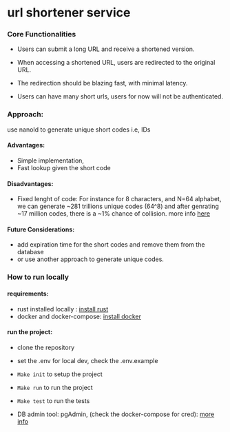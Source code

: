 # url shortener service

### Core Functionalities
- Users can submit a long URL and receive a shortened version.

- When accessing a shortened URL, users are redirected to the original URL.

- The redirection should be blazing fast, with minimal latency.

- Users can have many short urls, users for now will not be authenticated.

### Approach: 
use nanoId to generate unique short codes i.e, IDs 

#### Advantages:
- Simple implementation, 
- Fast lookup given the short code

#### Disadvantages:

- Fixed lenght of code: For instance for 8 characters, and N=64 alphabet, we can generate ~281 trillions unique codes (64^8) and after genrating ~17 million codes, there is a ~1% chance of collision. more info [here](https://zelark.github.io/nano-id-cc/)


#### Future Considerations:
- add expiration time for the short codes and remove them from the database
- or use another approach to generate unique codes.


### How to run locally
#### requirements: 
- rust installed locally : [install rust](https://www.rust-lang.org/tools/install)
- docker and docker-compose: [install docker](https://docs.docker.com/get-docker/)
#### run the project:
- clone the repository
- set the .env for local dev, check the .env.example 
- ```Make init``` to setup the project
- ```Make run``` to run the project
- ```Make test``` to run the tests

- DB admin tool: pgAdmin, (check the docker-compose for cred): [more info](https://www.pgadmin.org/docs/pgadmin4/latest/container_deployment.html)

